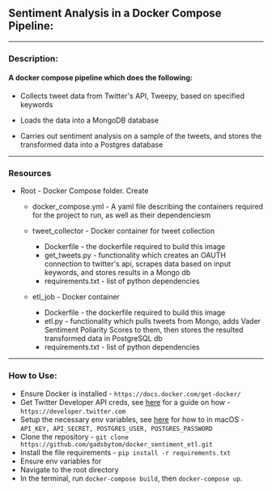 ## Sentiment Analysis in a Docker Compose Pipeline:
---
### Description:
#### A docker compose pipeline which does the following:

* Collects tweet data from Twitter's API, Tweepy, based on specified keywords

* Loads the data into a MongoDB database

* Carries out sentiment analysis on a sample of the tweets, and stores the transformed data into a Postgres database

---
### Resources

* Root - Docker Compose folder. Create

    * docker_compose.yml - A yaml file describing the containers required for the project to run, as well as their dependenciesm

    * tweet_collector - Docker container for tweet collection

        * Dockerfile - the dockerfile required to build this image
        * get_tweets.py - functionality which creates an OAUTH connection to twitter's api, scrapes data based on input keywords, and stores results in a Mongo db
        * requirements.txt - list of python dependencies
    * etl_job - Docker container

        * Dockerfile -  the dockerfile required to build this image
        * etl.py - functionality which pulls tweets from Mongo, adds Vader Sentiment Poliarity Scores to them, then stores the resulted transformed data in PostgreSQL db
        * requirements.txt - list of python dependencies

---
### How to Use:

* Ensure Docker is installed - `https://docs.docker.com/get-docker/`
* Get Twitter Developer API creds, see [here](https://jannah.helpscoutdocs.com/article/161-register-twitter-app) for a guide on how - `https://developer.twitter.com`
* Setup the necessary env variables, see [here](https://medium.com/@himanshuagarwal1395/setting-up-environment-variables-in-macos-sierra-f5978369b255) for how to in macOS - `API_KEY, API_SECRET, POSTGRES_USER, POSTGRES_PASSWORD`
* Clone the repository - `git clone https://github.com/gadsbytom/docker_sentiment_etl.git`
* Install the file requirements - `pip install -r requirements.txt`
* Ensure env variables for 
* Navigate to the root directory
* In the terminal, run `docker-compose build`, then `docker-compose up`.